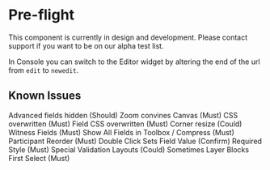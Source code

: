 # Pre-flight

This component is currently in design and development. Please contact support if you want to be on our alpha test list.

In Console you can switch to the Editor widget by altering the end of the url from `edit` to `newedit`.

## Known Issues

Advanced fields hidden (Should)
Zoom convines Canvas (Must)
CSS overwritten (Must)
Field CSS overwritten (Must)
Corner resize (Could)
Witness Fields (Must)
Show All Fields in Toolbox / Compress (Must)
Participant Reorder (Must)
Double Click Sets Field Value (Confirm)
Required Style (Must)
Special Validation Layouts (Could)
Sometimes Layer Blocks First Select (Must)